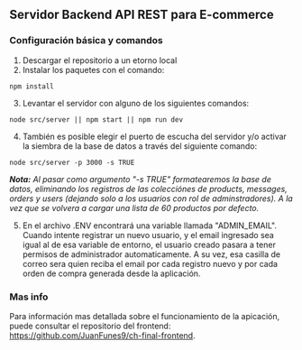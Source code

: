 ## Servidor Backend API REST para E-commerce

### Configuración básica y comandos

1. Descargar el repositorio a un etorno local
2. Instalar los paquetes con el comando:
~~~
npm install
~~~
3. Levantar el servidor con alguno de los siguientes comandos:
~~~
node src/server || npm start || npm run dev
~~~
4. También es posible elegir el puerto de escucha del servidor y/o activar la siembra de la base de datos a través del siguiente comando:
~~~
node src/server -p 3000 -s TRUE
~~~
***Nota:*** *Al pasar como argumento "-s TRUE" formatearemos la base de datos, eliminando los registros de las colecciónes de products, messages, orders y users (dejando solo a los usuarios con rol de adminstradores). A la vez que se volvera a cargar una lista de 60 productos por defecto.*

5. En el archivo .ENV encontrará una variable llamada "ADMIN_EMAIL". Cuando intente registrar un nuevo usuario, y el email ingresado sea igual al de esa variable de entorno, el usuario creado pasara a tener permisos de administrador automaticamente. A su vez, esa casilla de correo sera quien reciba el email por cada registro nuevo y por cada orden de compra generada desde la aplicación.

### Mas info
Para información mas detallada sobre el funcionamiento de la apicación, puede consultar el repositorio del frontend: https://github.com/JuanFunes9/ch-final-frontend.

